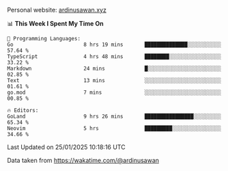 Personal website: [ardinusawan.xyz](https://ardinusawan.xyz)

<!--START_SECTION:waka-->
📊 **This Week I Spent My Time On** 

```text
💬 Programming Languages: 
Go                       8 hrs 19 mins       ██████████████░░░░░░░░░░░   57.64 % 
TypeScript               4 hrs 48 mins       ████████░░░░░░░░░░░░░░░░░   33.22 % 
Markdown                 24 mins             █░░░░░░░░░░░░░░░░░░░░░░░░   02.85 % 
Text                     13 mins             ░░░░░░░░░░░░░░░░░░░░░░░░░   01.61 % 
go.mod                   7 mins              ░░░░░░░░░░░░░░░░░░░░░░░░░   00.85 % 

🔥 Editors: 
GoLand                   9 hrs 26 mins       ████████████████░░░░░░░░░   65.34 % 
Neovim                   5 hrs               █████████░░░░░░░░░░░░░░░░   34.66 % 
```


 Last Updated on 25/01/2025 10:18:16 UTC
<!--END_SECTION:waka-->
Data taken from https://wakatime.com/@ardinusawan
